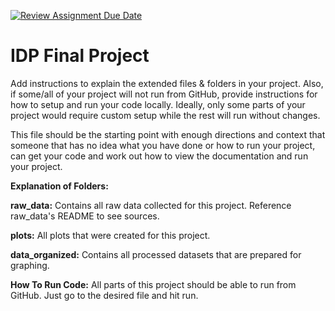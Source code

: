[![Review Assignment Due Date](https://classroom.github.com/assets/deadline-readme-button-22041afd0340ce965d47ae6ef1cefeee28c7c493a6346c4f15d667ab976d596c.svg)](https://classroom.github.com/a/teJOLcnO)


# IDP Final Project


Add instructions to explain the extended files & folders in your project. Also, if some/all of your project will not run from GitHub, provide instructions for how to setup and run your code locally. Ideally, only some parts of your project would require custom setup while the rest will run without changes.  


This file should be the starting point with enough directions and context that someone that has no idea what you have done or how to run your project, can get your code and work out how to view the documentation and run your project.


**Explanation of Folders:**


**raw_data:** Contains all raw data collected for this project. Reference raw_data's README to see sources.


**plots:** All plots that were created for this project.


**data_organized:** Contains all processed datasets that are prepared for graphing.




**How To Run Code:**
All parts of this project should be able to run from GitHub. Just go to the desired file and hit run.



